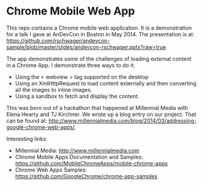 Chrome Mobile Web App
=========

This repo contains a Chrome mobile web application.  It is a demonstration for a talk I gave at AnDevCon in Boston in May 2014.  The presentation is at:
https://github.com/rschwager/andevcon-sample/blob/master/slides/andevcon-rschwager.pptx?raw=true

The app demonstrates some of the challenges of loading external content in a Chrome App.  I demonstrate three ways to do it:

  - Using the < webview > tag supported on the desktop 
  - Using an XmlHttpRequest to load content externally and then converting all the images to inline images.
  - Using a sandbox to fetch and display the content.

This was born out of a hackathon that happened at Millennial Media with Elena Hearty and TJ Kirchner.  We wrote up a blog entry on our project.  That can be found at: http://www.millennialmedia.com/blog/2014/03/addressing-google-chrome-web-apps/.

Interesting links:

  - Millennial Media:  http://www.millennialmedia.com
  - Chrome Mobile Apps Documentation and Samples:  https://github.com/MobileChromeApps/mobile-chrome-apps
  - Chrome Web Apps Samples:  https://github.com/GoogleChrome/chrome-app-samples
